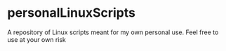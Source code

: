 # personalLinuxScripts
A repository of Linux scripts meant for my own personal use. Feel free to use at your own risk
